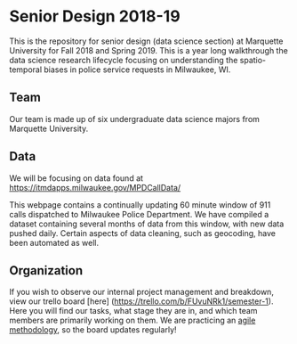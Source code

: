 # Senior Design 2018-19
This is the repository for senior design (data science section) at Marquette University for Fall 2018 and Spring 2019. This is a year long walkthrough the data science research lifecycle focusing on understanding the spatio-temporal biases in police service requests in Milwaukee, WI. 

## Team
Our team is made up of six undergraduate data science majors from Marquette University. 

## Data
We will be focusing on data found at https://itmdapps.milwaukee.gov/MPDCallData/

This webpage contains a continually updating 60 minute window of 911 calls dispatched to Milwaukee Police Department. We have compiled a dataset containing several months of data from this window, with new data pushed daily. Certain aspects of data cleaning, such as geocoding, have been automated as well.

## Organization
If you wish to observe our internal project management and breakdown, view our trello board [here] (https://trello.com/b/FUvuNRk1/semester-1). Here you will find our tasks, what stage they are in, and which team members are primarily working on them. We are practicing an [agile methodology](https://en.wikipedia.org/wiki/Agile_software_development), so the board updates regularly!

